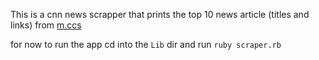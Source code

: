 This is a cnn news scrapper that prints the top 10 news article (titles and links) from [m.ccs](http://m.cnn.com/en)

for now to run the app cd into the `Lib` dir and run `ruby scraper.rb`
